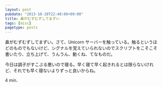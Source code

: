 ```yaml
---
layout: post
pubdate: "2013-10-28T22:40:08+09:00"
title: 鼻がむずむずしてまずい
tags: [misc]
pagetype: posts
---
```

鼻がむずむずしてまずい。さて、Unicorn サーバーを触っている。触るというほどのものでもないけど、シグナルを覚えていられないのでスクリプトをこそこそ書いたり、立ち上げて、うんうん、動くね、てなものだ。

今日は調子がすこぶる悪いので寝る。早く寝て早く起きれるとは限らないけれど、それでも早く寝ないよりずっと良いからね。

4 min.

